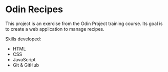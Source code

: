 # Odin Recipes

This project is an exercise from the Odin Project training course.
Its goal is to create a web application to manage recipes.

Skills developed:
- HTML
- CSS
- JavaScript
- Git & GitHub